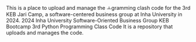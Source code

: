 This is a place to upload and manage the ㅗgramming clash code for the 3rd KEB Jari Camp, a software-centered business group at Inha University in 2024.
2024 lnha University Software-Oriented Business Group KEB Bootcamp 3rd Python Programming Class Code It is a repository that uploads and manages the code.
